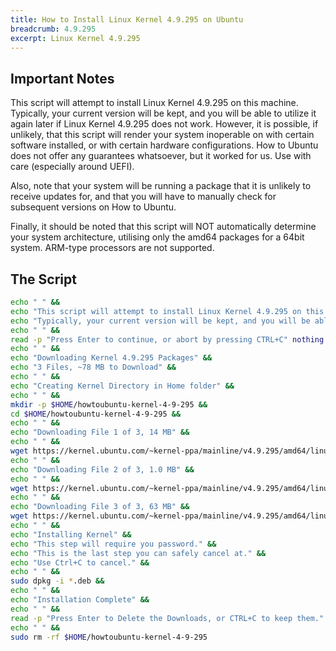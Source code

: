 ```yaml
---
title: How to Install Linux Kernel 4.9.295 on Ubuntu
breadcrumb: 4.9.295
excerpt: Linux Kernel 4.9.295
---
```


## Important Notes

This script will attempt to install Linux Kernel 4.9.295 on this machine. Typically, your current version will be kept, and you will be able to utilize it again later if Linux Kernel 4.9.295 does not work. However, it is possible, if unlikely, that this script will render your system inoperable on with certain software installed, or with certain hardware configurations. How to Ubuntu does not offer any guarantees whatsoever, but it worked for us. Use with care (especially around UEFI).

Also, note that your system will be running a package that it is unlikely to receive updates for, and that you will have to manually check for subsequent versions on How to Ubuntu.

Finally, it should be noted that this script will NOT automatically determine your system architecture, utilising only the amd64 packages for a 64bit system. ARM-type processors are not supported.

## The Script

```bash
echo " " &&
echo "This script will attempt to install Linux Kernel 4.9.295 on this machine." &&
echo "Typically, your current version will be kept, and you will be able to ustilise it again later if Kernel 5.15 does not work." &&
echo " " &&
read -p "Press Enter to continue, or abort by pressing CTRL+C" nothing &&
echo " " &&
echo "Downloading Kernel 4.9.295 Packages" &&
echo "3 Files, ~78 MB to Download" &&
echo " " &&
echo "Creating Kernel Directory in Home folder" &&
echo " " &&
mkdir -p $HOME/howtoubuntu-kernel-4-9-295 &&
cd $HOME/howtoubuntu-kernel-4-9-295 &&
echo " " &&
echo "Downloading File 1 of 3, 14 MB" &&
echo " " &&
wget https://kernel.ubuntu.com/~kernel-ppa/mainline/v4.9.295/amd64/linux-headers-4.9.295-0504169_4.9.295-0504169.202112291237_all.deb &&
echo " " &&
echo "Downloading File 2 of 3, 1.0 MB" &&
echo " " &&
wget https://kernel.ubuntu.com/~kernel-ppa/mainline/v4.9.295/amd64/linux-headers-4.9.295-0504169-generic_4.9.295-0504169.202112291237_amd64.deb &&
echo " " &&
echo "Downloading File 3 of 3, 63 MB" &&
wget https://kernel.ubuntu.com/~kernel-ppa/mainline/v4.9.295/amd64/linux-image-4.9.295-0409295-generic_4.9.295-0409295.202112291239_amd64.deb &&
echo " " &&
echo "Installing Kernel" &&
echo "This step will require you password." &&
echo "This is the last step you can safely cancel at." &&
echo "Use Ctrl+C to cancel." &&
echo " " &&
sudo dpkg -i *.deb &&
echo " " &&
echo "Installation Complete" &&
echo " " &&
read -p "Press Enter to Delete the Downloads, or CTRL+C to keep them." nothing &&
echo " " &&
sudo rm -rf $HOME/howtoubuntu-kernel-4-9-295
```
